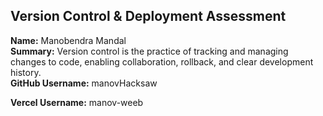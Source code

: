 ## Version Control & Deployment Assessment

**Name:** Manobendra Mandal  
**Summary:** Version control is the practice of tracking and managing changes to code, enabling collaboration, rollback, and clear development history.  
**GitHub Username:** manovHacksaw 

**Vercel Username:** manov-weeb
